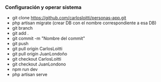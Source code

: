 ### Configuración y operar sistema

- git clone https://github.com/carlosloitti/personas-app.git
- php artisan migrate (crear DB con el nombre correspondiente a esa DB)
- git branch
- git add . 
- git commit -m "Nombre del commit"
- git push 
- git pull origin CarlosLoitti
- git pull origin JuanLondoño
- git checkout CarlosLoitti
- git checkout JuanLondono 
- npm run dev 
- php artisan serve 
